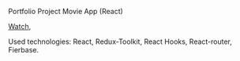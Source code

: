 Portfolio Project Movie App (React)

[Watch](https://alilenko.github.io/MovieApp/),

Used technologies: React, Redux-Toolkit, React Hooks, React-router, Fierbase.
